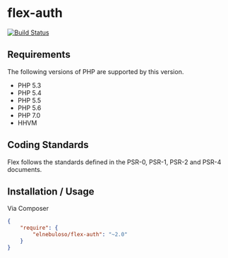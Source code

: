 # flex-auth

[![Build Status](https://travis-ci.org/elnebuloso/flex-auth.svg?branch=master)](https://travis-ci.org/elnebuloso/flex-auth)

## Requirements

The following versions of PHP are supported by this version.

* PHP 5.3
* PHP 5.4
* PHP 5.5
* PHP 5.6
* PHP 7.0
* HHVM

## Coding Standards

Flex follows the standards defined in the PSR-0, PSR-1, PSR-2 and PSR-4 documents.

## Installation / Usage

Via Composer

``` json
{
    "require": {
        "elnebuloso/flex-auth": "~2.0"
    }
}
```